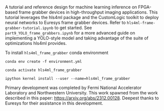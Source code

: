 A tutorial and reference design for machine learning inference on FPGA-based frame grabber devices in high-throughput imaging applications. This tutorial leverages the hls4ml package and the CustomLogic toolkit to deploy neural networks to Euresys frame grabber devices. Refer to ```hls4ml-frame-grabber-tutorial.ipynb``` to get started. See ```part9_YOLO_frame_grabbers.ipynb``` for a more advanced guide on implementing a YOLO-style model and taking advantage of the suite of optimizations hls4ml provides.


To install ```hls4ml_frame_grabber``` conda environment

```conda env create -f environment.yml```

```conda activate hls4ml_frame_grabber```

```ipython kernel install --user --name=hls4ml_frame_grabber```


Primary development was completed by Fermi National Accelerator Laboratory and Northwestern University. This work spawned from the work described in this paper: https://arxiv.org/abs/2312.00128. Deepest thanks to Euresys for their assistance in this development.